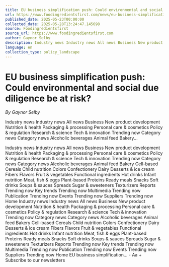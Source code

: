 ```yaml
---
title: EU business simplification push: Could environmental and social due diligence be at risk?
url: https://www.foodingredientsfirst.com/news/eu-business-simplification-due-diligence-risk.html
published_date: 2025-05-23T00:00:00
collected_date: 2025-05-28T13:24:47.145698
source: Foodingredientsfirst
source_url: https://www.foodingredientsfirst.com
author: Gaynor Selby
description: Industry news Industry news All news Business New product development Nutrition &amp; health Packaging &amp; processing Personal care &amp; cosmetics Policy &amp; regulation Research &amp; science Tech &amp; innovation Trending now Category news Category news Alcoholic beverages Animal feed Bakery...
language: en
collection_type: policy_landscape
---
```


# EU business simplification push: Could environmental and social due diligence be at risk?

*By Gaynor Selby*

Industry news Industry news All news Business New product development Nutrition &amp; health Packaging &amp; processing Personal care &amp; cosmetics Policy &amp; regulation Research &amp; science Tech &amp; innovation Trending now Category news Category news Alcoholic beverages Animal feed Bakery...

Industry news Industry news All news Business New product development Nutrition &amp; health Packaging &amp; processing Personal care &amp; cosmetics Policy &amp; regulation Research &amp; science Tech &amp; innovation Trending now Category news Category news Alcoholic beverages Animal feed Bakery Cell-based Cereals Child nutrition Colors Confectionery Dairy Desserts &amp; ice cream Fibers Flavors Fruit &amp; vegetables Functional ingredients Hot drinks Infant nutrition Meat, fish &amp; eggs Plant-based Proteins Ready meals Snacks Soft drinks Soups &amp; sauces Spreads Sugar &amp; sweeteners Texturizers Reports Trending now Key trends Trending now Multimedia Trending now Publication Trending now Events Trending now Suppliers Trending now Home Industry news Industry news All news Business New product development Nutrition &amp; health Packaging &amp; processing Personal care &amp; cosmetics Policy &amp; regulation Research &amp; science Tech &amp; innovation Trending now Category news Category news Alcoholic beverages Animal feed Bakery Cell-based Cereals Child nutrition Colors Confectionery Dairy Desserts &amp; ice cream Fibers Flavors Fruit &amp; vegetables Functional ingredients Hot drinks Infant nutrition Meat, fish &amp; eggs Plant-based Proteins Ready meals Snacks Soft drinks Soups &amp; sauces Spreads Sugar &amp; sweeteners Texturizers Reports Trending now Key trends Trending now Multimedia Trending now Publication Trending now Events Trending now Suppliers Trending now Home EU business simplification... - Aa + Subscribe to our newsletters